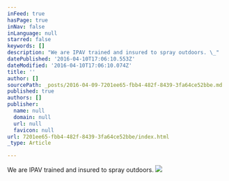 ```yaml
---
inFeed: true
hasPage: true
inNav: false
inLanguage: null
starred: false
keywords: []
description: "We are IPAV trained and insured to spray outdoors. \_"
datePublished: '2016-04-10T17:06:10.553Z'
dateModified: '2016-04-10T17:06:10.074Z'
title: ''
author: []
sourcePath: _posts/2016-04-09-7201ee65-fbb4-482f-8439-3fa64ce52bbe.md
published: true
authors: []
publisher:
  name: null
  domain: null
  url: null
  favicon: null
url: 7201ee65-fbb4-482f-8439-3fa64ce52bbe/index.html
_type: Article

---
```

We are IPAV trained and insured to spray outdoors.  ![](https://the-grid-user-content.s3-us-west-2.amazonaws.com/731ac7e5-9fc1-48fb-ad1c-28a60b7fe336.png)